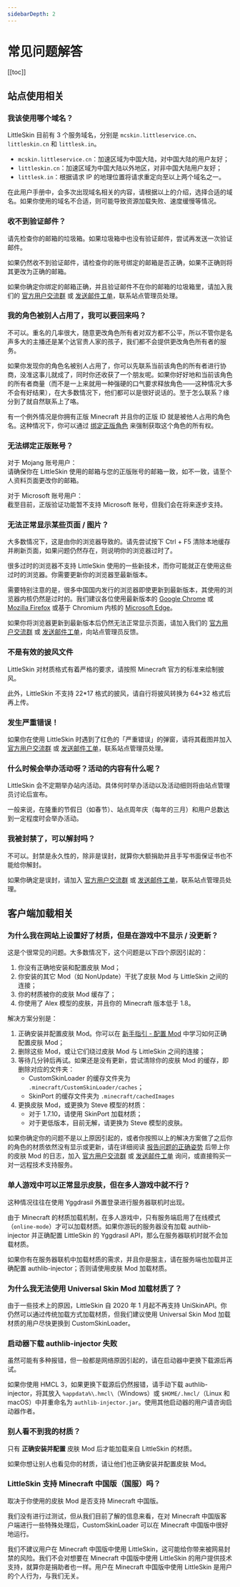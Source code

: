 ```yaml
---
sidebarDepth: 2
---
```


# 常见问题解答

[[toc]]



## 站点使用相关

### 我该使用哪个域名？

LittleSkin 目前有 3 个服务域名，分别是 `mcskin.littleservice.cn`、`littleskin.cn` 和 `littlesk.in`。

- `mcskin.littleservice.cn`：加速区域为中国大陆，对中国大陆的用户友好；
- `littleskin.cn`：加速区域为中国大陆以外地区，对非中国大陆用户友好；
- `littlesk.in`：根据请求 IP 的地理位置将请求重定向至以上两个域名之一。

在此用户手册中，会多次出现域名相关的内容，请根据以上的介绍，选择合适的域名。如果你使用的域名不合适，则可能导致资源加载失败、速度缓慢等情况。

### 收不到验证邮件？

请先检查你的邮箱的垃圾箱。如果垃圾箱中也没有验证邮件，尝试再发送一次验证邮件。

如果仍然收不到验证邮件，请检查你的账号绑定的邮箱是否正确，如果不正确则将其更改为正确的邮箱。

如果你确定你绑定的邮箱正确，并且验证邮件不在你的邮箱的垃圾箱里，请加入我们的 [官方用户交流群](/user-group.html) 或 [发送邮件工单](/email.html)，联系站点管理员处理。

### 我的角色被别人占用了，我可以要回来吗？

不可以。重名的几率很大，随意更改角色所有者对双方都不公平，所以不管你是名声多大的主播还是某个达官贵人家的孩子，我们都不会提供更改角色所有者的服务。

如果你发现你的角色名被别人占用了，你可以先联系当前该角色的所有者进行协商，没准这事儿就成了，同时你还收获了一个朋友呢。如果你好好地和当前该角色的所有者商量（而不是一上来就用一种强硬的口气要求释放角色——这种情况大多不会有好结果），在大多数情况下，他们都可以是很好说话的。至于怎么联系？缘分到了就自然联系上了咯。

有一个例外情况是你拥有正版 Minecraft 并且你的正版 ID 就是被他人占用的角色名。这种情况下，你可以通过 [绑定正版角色](/newbee/player.html#绑定正版角色) 来强制获取这个角色的所有权。

### 无法绑定正版账号？

对于 Mojang 账号用户：  
请确保你在 LittleSkin 使用的邮箱与您的正版账号的邮箱一致，如不一致，请至个人资料页面更改你的邮箱。

对于 Microsoft 账号用户：  
截至目前，正版验证功能暂不支持 Microsoft 账号，但我们会在将来逐步支持。

### 无法正常显示某些页面 / 图片？

大多数情况下，这是由你的浏览器导致的。请先尝试按下 Ctrl + F5 清除本地缓存并刷新页面，如果问题仍然存在，则说明你的浏览器过时了。

很多过时的浏览器不支持 LittleSkin 使用的一些新技术，而你可能就正在使用这些过时的浏览器。你需要更新你的浏览器至最新版本。

需要特别注意的是，很多中国国内发行的浏览器即使更新到最新版本，其使用的浏览器内核仍然是过时的。我们建议各位使用最新版本的 [Google Chrome](https://www.google.com/chrome) 或 [Mozilla Firefox](https://www.mozilla.org/firefox/new) 或基于 Chromium 内核的 [Microsoft Edge](https://aka.ms/msedge)。

如果你将浏览器更新到最新版本后仍然无法正常显示页面，请加入我们的 [官方用户交流群](/user-group.html) 或 [发送邮件工单](/email.html)，向站点管理员反馈。

### 不是有效的披风文件

LittleSkin 对材质格式有着严格的要求，请按照 Minecraft 官方的标准来绘制披风。

此外，LittleSkin 不支持 22\*17 格式的披风，请自行将披风转换为 64\*32 格式后再上传。 

### 发生严重错误！

如果你在使用 LittleSkin 时遇到了红色的「严重错误」的弹窗，请将其截图并加入 [官方用户交流群](/user-group.html) 或 [发送邮件工单](/email.html)，联系站点管理员处理。

### 什么时候会举办活动呀？活动的内容有什么呢？

LittleSkin 会不定期举办站内活动。具体何时举办活动以及活动细则将由站点管理员讨论后宣布。

一般来说，在隆重的节假日（如春节）、站点周年庆（每年的三月）和用户总数达到一定程度时会举办活动。

### 我被封禁了，可以解封吗？

不可以。封禁是永久性的，除非是误封，就算你大额捐助并且手写书面保证书也不能给你解封。

如果你确定是误封，请加入 [官方用户交流群](/user-group.html) 或 [发送邮件工单](/email.html)，联系站点管理员处理。

## 客户端加载相关

### 为什么我在网站上设置好了材质，但是在游戏中不显示 / 没更新？

这是个很常见的问题。大多数情况下，这个问题是以下四个原因引起的：

1. 你没有正确地安装和配置皮肤 Mod；
2. 你安装的其它 Mod（如 NonUpdate）干扰了皮肤 Mod 与 LittleSkin 之间的连接；
3. 你的材质被你的皮肤 Mod 缓存了；
4. 你使用了 Alex 模型的皮肤，并且你的 Minecraft 版本低于 1.8。

解决方案分别是：

1. 正确安装并配置皮肤 Mod。你可以在 [新手指引 - 配置 Mod](/newbee/mod.html) 中学习如何正确配置皮肤 Mod；
2. 删除这些 Mod，或让它们绕过皮肤 Mod 与 LittleSkin 之间的连接；
3. 等待几分钟后再试。如果还是没有更新，尝试清除你的皮肤 Mod 的缓存，即删除对应的文件夹：
    - CustomSkinLoader 的缓存文件夹为 `.minecraft/CustomSkinLoader/caches`；
    - SkinPort 的缓存文件夹为 `.minecraft/cachedImages`
4. 更换皮肤 Mod，或更换为 Steve 模型的材质：
    - 对于 1.7.10，请使用 SkinPort 加载材质；
    - 对于更低版本，目前无解，请更换为 Steve 模型的皮肤。

如果你确定你的问题不是以上原因引起的，或者你按照以上的解决方案做了之后你的角色的材质依然没有显示或更新，请在详细阅读 [报告问题的正确姿势](/report.html) 后带上你的皮肤 Mod 的日志，加入 [官方用户交流群](/user-group.html) 或 [发送邮件工单](/email.html) 询问，或直接购买一对一远程技术支持服务。

### 单人游戏中可以正常显示皮肤，但在多人游戏中就不行？

这种情况往往在使用 Yggdrasil 外置登录进行服务器联机时出现。

由于 Minecraft 的材质加载机制，在多人游戏中，只有服务端启用了在线模式（`online-mode`）才可以加载材质。如果你游玩的服务器没有加载 authlib-injector 并正确配置 LittleSkin 的 Yggdrasil API，那么在服务器联机时就不会加载材质。

如果你有在服务器联机中加载材质的需求，并且你是服主，请在服务端也加载并正确配置 authlib-injector；否则请使用皮肤 Mod 加载材质。

### 为什么我无法使用 Universal Skin Mod 加载材质了？

由于一些技术上的原因，LittleSkin 自 2020 年 1 月起不再支持 UniSkinAPI。你仍然可以通过传统加载方式加载材质，但我们建议使用 Universal Skin Mod 加载材质的用户尽快更换到 CustomSkinLoader。

### 启动器下载 authlib-injector 失败

虽然可能有多种报错，但一般都是网络原因引起的，请在启动器中更换下载源后再试。

如果你使用 HMCL 3，如果更换下载源后仍然报错，请手动下载 authlib-injector，将其放入 `%appdata%\.hmcl\`（Windows）或 `$HOME/.hmcl/`（Linux 和 macOS）中并重命名为 `authlib-injector.jar`。使用其他启动器的用户请咨询启动器作者。

### 别人看不到我的材质？

只有 **正确安装并配置** 皮肤 Mod 后才能加载来自 LittleSkin 的材质。

如果你想让别人也看见你的材质，请让他们也正确安装并配置皮肤 Mod。

### LittleSkin 支持 Minecraft 中国版（国服）吗？

取决于你使用的皮肤 Mod 是否支持 Minecraft 中国版。

我们没有进行过测试，但从我们目前了解的信息来看，在对 Minecraft 中国版客户端进行一些特殊处理后，CustomSkinLoader 可以在 Minecraft 中国版中很好地运行。

我们不建议用户在 Minecraft 中国版中使用 LittleSkin，这可能给你带来被网易封禁的风险。我们不会对想要在 Minecraft 中国版中使用 LittleSkin 的用户提供技术支持，就算你是捐助者也一样。用户在 Minecraft 中国版中使用 LittleSkin 是用户的个人行为，与我们无关。
